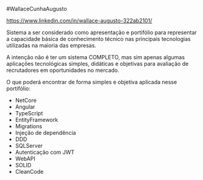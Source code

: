 #WallaceCunhaAugusto

https://www.linkedin.com/in/wallace-augusto-322ab2101/

Sistema a ser considerado como apresentação e portifólio para representar a capacidade básica de conhecimento técnico nas principais tecnologias utilizadas na maioria das empresas. 

A intenção não é ter um sistema COMPLETO, mas sim apenas algumas aplicações tecnológicas simples, didáticas e objetivas para avaliação de recrutadores em oportunidades no mercado. 

O que poderá encontrar de forma simples e objetiva aplicada nesse portifólio: 

- NetCore 
- Angular 
- TypeScript 
- EntityFramework 
- Migrations 
- Injeção de dependência 
- DDD 
- SQLServer 
- Autenticação com JWT 
- WebAPI 
- SOLID 
- CleanCode 
